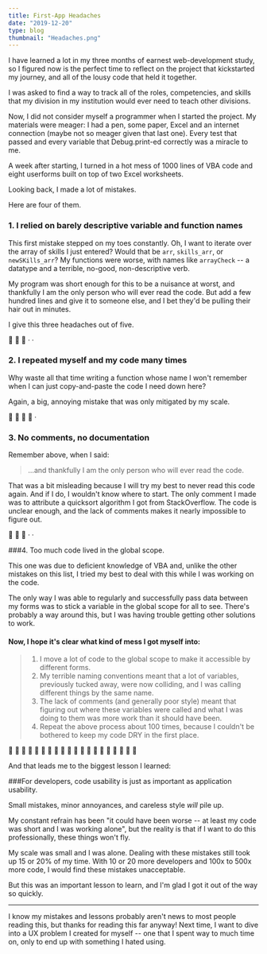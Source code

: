 ```yaml
---
title: First-App Headaches
date: "2019-12-20"
type: blog
thumbnail: "Headaches.png"
---
```


I have learned a lot in my three months of earnest web-development study, so I figured now is the perfect time to reflect on the project that kickstarted my journey, and all of the lousy code that held it together.  

I was asked to find a way to track all of the roles, competencies, and skills that my division in my institution would ever need to teach other divisions.

Now, I did not consider myself a programmer when I started the project. My materials were meager: I had a pen, some paper, Excel and an internet connection (maybe not so meager given that last one). Every test that passed and every variable that Debug.print-ed correctly was a miracle to me.

A week after starting, I turned in a hot mess of 1000 lines of VBA code and eight userforms built on top of two Excel worksheets.

Looking back, I made a lot of mistakes.

Here are four of them.

### 1. I relied on barely descriptive variable and function names

This first mistake stepped on my toes constantly. Oh, I want to iterate over the array of skills I just entered? Would that be `arr`, `skills_arr`, or `newSKills_arr`? My functions were worse, with names like `arrayCheck` -- a datatype and a terrible, no-good, non-descriptive verb.

My program was short enough for this to be a nuisance at worst, and thankfully I am the only person who will ever read the code. But add a few hundred lines and give it to someone else, and I bet they'd be pulling their hair out in minutes.

I give this three headaches out of five.

 🤕 🤕 🤕 · ·

### 2. I repeated myself and my code  many times

Why waste all that time writing a function whose name I won't remember when I can just copy-and-paste the code I need down here?

Again, a big, annoying mistake that was only mitigated by my scale.

 🤕 🤕 🤕 🤕 ·

### 3. No comments, no documentation

Remember above, when I said:

>...and thankfully I am the only person who will ever read the code.

That was a bit misleading because I will try my best to never read this code again. And if I do, I wouldn't know where to start. The only comment I made was to attribute a quicksort algorithm I got from StackOverflow. The code is unclear enough, and the lack of comments makes it nearly impossible to figure out.

🤕 🤕 🤕 · ·

###4. Too much code lived in the global scope.

This one was due to deficient knowledge of VBA and, unlike the other mistakes on this list, I tried my best to deal with this while I was working on the code.

The only way I was able to regularly and successfully pass data between my forms was to stick a variable in the global scope for all to see. There's probably a way around this, but I was having trouble getting other solutions to work.

#### Now, I hope it's clear what kind of mess I got myself into:
>1. I move a lot of code to the global scope to make it accessible by different forms.
>2. My terrible naming conventions meant that a lot of variables, previously tucked away, were now colliding, and I was calling different things by the same name.
>3. The lack of comments (and generally poor style) meant that figuring out where these variables were called and what I was doing to them was more work than it should have been.
>4. Repeat the above process about 100 times, because I couldn't be bothered to keep my code DRY in the first place.

🤕 🤕 🤕 🤕 🤕 🤕 🤕 🤕 🤕 🤕 🤕 🤕 🤕 🤕 🤕 🤕 🤕 🤕 🤕 🤕 


And that leads me to the biggest lesson I learned:

###For developers, code usability is just as important as application usability.

Small mistakes, minor annoyances, and careless style *will* pile up.

My constant refrain has been "it could have been worse -- at least my code was short and I was working alone", but the reality is that if I want to do this professionally, these things won't fly. 

My scale was small and I was alone. Dealing with these mistakes still took up 15 or 20% of my time. With 10 or 20 more developers and 100x to 500x more code, I would find these mistakes unacceptable. 

But this was an important lesson to learn, and I'm glad I got it out of the way so quickly.

---

I know my mistakes and lessons probably aren't news to most people reading this, but thanks for reading this far anyway! Next time, I want to dive into a UX problem I created for myself -- one that I spent way to much time on, only to end up with something I hated using.
